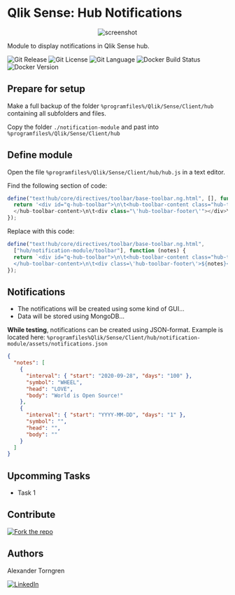 # Qlik Sense: Hub Notifications

<center>
  <img src="https://user-images.githubusercontent.com/16829097/97819642-296d9e80-1caa-11eb-8309-605e83954d1b.png" alt="screenshot">
</center>

Module to display notifications in Qlik Sense hub.

![Git Release][git-release] ![Git License][git-license] ![Git Language][git-lang] ![Docker Build Status][docker-build] ![Docker Version][docker-version]

## Prepare for setup

Make a full backup of the folder `%programfiles%/Qlik/Sense/Client/hub` containing all subfolders and files.

Copy the folder `./notification-module` and past into `%programfiles%/Qlik/Sense/Client/hub`

## Define module

Open the file `%programfiles%/Qlik/Sense/Client/hub/hub.js` in a text editor.

Find the following section of code:

```javascript
define("text!hub/core/directives/toolbar/base-toolbar.ng.html", [], function () {
  return '<div id="q-hub-toolbar">\n\t<hub-toolbar-content class="hub-toolbar">
  </hub-toolbar-content>\n\t<div class="\'hub-toolbar-footer\'"></div>\n</div>\n';
});
```

Replace with this code:

```javascript
define("text!hub/core/directives/toolbar/base-toolbar.ng.html",
  ["hub/notification-module/toolbar"], function (notes) {
  return `<div id="q-hub-toolbar">\n\t<hub-toolbar-content class="hub-toolbar">
  </hub-toolbar-content>\n\t<div class=\'hub-toolbar-footer\'>${notes}</div>\n</div>\n`;
});
```

## Notifications

- The notifications will be created using some kind of GUI...
- Data will be stored using MongoDB...

**While testing**, notifications can be created using JSON-format. Example is located here: `%programfiles%Qlik/Sense/Client/hub/notification-module/assets/notifications.json`

```json
{
  "notes": [
    {
      "interval": { "start": "2020-09-28", "days": "100" },
      "symbol": "WHEEL",
      "head": "LOVE",
      "body": "World is Open Source!"
    },
    {
      "interval": { "start": "YYYY-MM-DD", "days": "1" },
      "symbol": "",
      "head": "",
      "body": ""
    }
  ]
}
```

## Upcomming Tasks

- Task 1

## Contribute

[![Fork the repo][fork]][fork-url]

## Authors

Alexander Torngren

[![LinkedIn]][linkedin-url]

[company]: https://drakeanalytics.se
[docker-build]: https://img.shields.io/docker/automated/alexandertorngren/qs-hub-notifications?style=flat-square
[docker-version]: https://img.shields.io/docker/v/alexandertorngren/qs-hub-notifications?style=flat-square
[fork]: https://img.shields.io/badge/Fork-Contribute!-blue?logo=github&style=social
[fork-url]: https://github.com/alexandertorngren/qs-hub-notifications/fork
[git-lang]: https://img.shields.io/github/languages/top/alexandertorngren/qs-hub-notifications?style=flat-square
[git-license]: https://img.shields.io/github/license/alexandertorngren/qs-hub-notifications?style=flat-square
[git-release]: https://img.shields.io/github/v/release/alexandertorngren/qs-hub-notifications?include_prereleases&style=flat-square
[linkedin]: https://img.shields.io/badge/LinkedIn-say%20hi!-blue?style=social&logo=linkedin
[linkedin-url]: https://linkedin.com/alexandertorngren
[logo]: https://static.wixstatic.com/media/07048e_750a4eb1857d47499ea5747143fbf43b~mv2.png/v1/fill/w_336,h_94,al_c,q_85,usm_0.66_1.00_0.01/drakeAnalytics_logo_trans.webp
[web]: https://qlikowl.com
